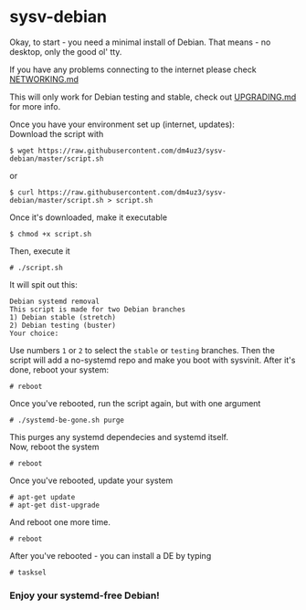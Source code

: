 # sysv-debian

Okay, to start - you need a minimal install of Debian. That means - no desktop, only the good ol' tty.  

If you have any problems connecting to the internet please check [NETWORKING.md](NETWORKING.md)

This will only work for Debian testing and stable, check out [UPGRADING.md](UPGRADING.md) for more info.  

Once you have your environment set up (internet, updates):  
Download the script with  
```
$ wget https://raw.githubusercontent.com/dm4uz3/sysv-debian/master/script.sh
```
or
```
$ curl https://raw.githubusercontent.com/dm4uz3/sysv-debian/master/script.sh > script.sh
```  
Once it's downloaded, make it executable  
```
$ chmod +x script.sh
```
Then, execute it  
```
# ./script.sh
```
It will spit out this:
```
Debian systemd removal
This script is made for two Debian branches
1) Debian stable (stretch)
2) Debian testing (buster)
Your choice: 
```
Use numbers `1` or `2` to select the `stable` or `testing` branches. Then the script will add a no-systemd repo and make you boot with sysvinit. After it's done, reboot your system:  
```
# reboot
```
Once you've rebooted, run the script again, but with one argument  
```
# ./systemd-be-gone.sh purge
```
This purges any systemd dependecies and systemd itself.  
Now, reboot the system
```
# reboot
```
Once you've rebooted, update your system
```
# apt-get update
# apt-get dist-upgrade
```
And reboot one more time.  
```
# reboot
```
After you've rebooted - you can install a DE by typing  
```
# tasksel
```

### Enjoy your systemd-free Debian!
